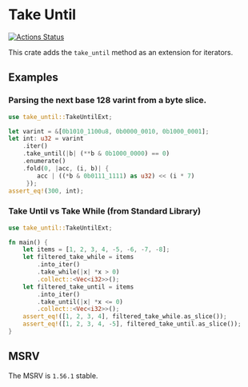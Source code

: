 # Take Until

[![Actions Status](https://github.com/hdevalke/take-until/workflows/Rust/badge.svg)](https://github.com/hdevalke/take-until/actions)


This crate adds the `take_until` method as an extension for iterators.

## Examples

### Parsing the next base 128 varint from a byte slice.

```rust
use take_until::TakeUntilExt;

let varint = &[0b1010_1100u8, 0b0000_0010, 0b1000_0001];
let int: u32 = varint
    .iter()
    .take_until(|b| (**b & 0b1000_0000) == 0)
    .enumerate()
    .fold(0, |acc, (i, b)| {
        acc | ((*b & 0b0111_1111) as u32) << (i * 7)
     });
assert_eq!(300, int);
```

### Take Until vs Take While (from Standard Library)
```rust
use take_until::TakeUntilExt;

fn main() {
    let items = [1, 2, 3, 4, -5, -6, -7, -8];
    let filtered_take_while = items
        .into_iter()
        .take_while(|x| *x > 0)
        .collect::<Vec<i32>>();
    let filtered_take_until = items
        .into_iter()
        .take_until(|x| *x <= 0)
        .collect::<Vec<i32>>();
    assert_eq!([1, 2, 3, 4], filtered_take_while.as_slice());
    assert_eq!([1, 2, 3, 4, -5], filtered_take_until.as_slice());
}
```

## MSRV
The MSRV is `1.56.1` stable.
